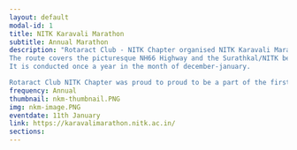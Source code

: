 ```yaml
---
layout: default
modal-id: 1
title: NITK Karavali Marathon
subtitle: Annual Marathon
description: "Rotaract Club - NITK Chapter organised NITK Karavali Marathon jointly with the NITK Students   Council and Task Force - NITK under the supervision of the NITK Alumni Association. With an average of over 2000 participants. A full marathon was introduced  and started at 5.30 am with strong participants from Kenya and Ethiopia. The run was themed at ‘Save the Oceans’ and ‘Run for Unity’ with multiple Pre-events organised to raise awareness for the causes.The prize money of over 1.5L attracts a lot of participants.
The route covers the picturesque NH66 Highway and the Surathkal/NITK beach roads.
It is conducted once a year in the month of december-january.

Rotaract Club NITK Chapter was proud to proud to be a part of the first student organised Full Marathon in the state. The Marketing team for the event comprising of the club members did a wonderful job by opening up the event to sponsors like MRPL, Revv, Impact-Social app etc. The logistics of the event on the day was done by the Rotaract Club members who helped out at the water stations and at the event setup. We aim to grow this event bigger every year and we expect a lot more participation next year from outside the NITK Fraternity. We are looking forward to getting our event accredited by the Indian and World Sports federations."
frequency: Annual
thumbnail: nkm-thumbnail.PNG
img: nkm-image.PNG
eventdate: 11th January
link: https://karavalimarathon.nitk.ac.in/
sections:
---
```

